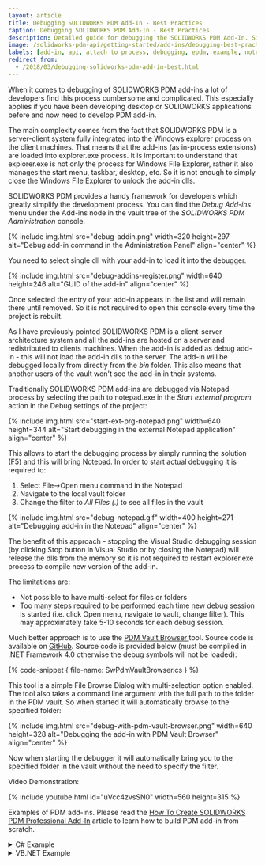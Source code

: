 ```yaml
---
layout: article
title: Debugging SOLIDWORKS PDM Add-In - Best Practices
caption: Debugging SOLIDWORKS PDM Add-In - Best Practices
description: Detailed guide for debugging the SOLIDWORKS PDM Add-In. Simplified debugging using the Vault Browser tool
image: /solidworks-pdm-api/getting-started/add-ins/debugging-best-practices/debug-addin.png
labels: [add-in, api, attach to process, debugging, epdm, example, notepad, pdm, solidworks pdm, visual studio]
redirect_from:
  - /2018/03/debugging-solidworks-pdm-add-in-best.html
---
```

When it comes to debugging of SOLIDWORKS PDM add-ins a lot of developers find this process cumbersome and complicated. This especially applies if you have been developing desktop or SOLIDWORKS applications before and now need to develop PDM add-in.

The main complexity comes from the fact that SOLIDWORKS PDM is a server-client system fully integrated into the Windows explorer process on the client machines. That means that the add-ins (as in-process extensions) are loaded into explorer.exe process. It is important to understand that explorer.exe is not only the process for Windows File Explorer, rather it also manages the start menu, taskbar, desktop, etc. So it is not enough to simply close the Windows File Explorer to unlock the add-in dlls.

SOLIDWORKS PDM provides a handy framework for developers which greatly simplify the development process. You can find the *Debug Add-ins* menu under the Add-ins node in the vault tree of the *SOLIDWORKS PDM Administration* console.

{% include img.html src="debug-addin.png" width=320 height=297 alt="Debug add-in command in the Administration Panel" align="center" %}

You need to select single dll with your add-in to load it into the debugger.

{% include img.html src="debug-addins-register.png" width=640 height=246 alt="GUID of the add-in" align="center" %}

Once selected the entry of your add-in appears in the list and will remain there until removed. So it is not required to open this console every time the project is rebuilt.

As I have previously pointed SOLIDWORKS PDM is a client-server architecture system and all the add-ins are hosted on a server and redistributed to clients machines. When the add-in is added as debug add-in - this will not load the add-in dlls to the server. The add-in will be debugged locally from directly from the *bin* folder. This also means that another users of the vault won't see the add-in in their systems.

Traditionally SOLIDWORKS PDM add-ins are debugged via Notepad process by selecting the path to notepad.exe in the *Start external program* action in the Debug settings of the project:

{% include img.html src="start-ext-prg-notepad.png" width=640 height=344 alt="Start debugging in the external Notepad application" align="center" %}

This allows to start the debugging process by simply running the solution (F5) and this will bring Notepad. In order to start actual debugging it is required to:

1. Select File->Open menu command in the Notepad
1. Navigate to the local vault folder
1. Change the filter to *All Files (*.*)* to see all files in the vault

{% include img.html src="debug-notepad.gif" width=400 height=271 alt="Debugging add-in in the Notepad" align="center" %}

The benefit of this approach - stopping the Visual Studio debugging session (by clicking Stop button in Visual Studio or by closing the Notepad) will release the dlls from the memory so it is not required to restart explorer.exe process to compile new version of the add-in.  

The limitations are:

* Not possible to have multi-select for files or folders
* Too many steps required to be performed each time new debug session is started (i.e. click Open menu, navigate to vault, change filter). This may approximately take 5-10 seconds for each debug session.

Much better approach is to use the [PDM Vault Browser ](https://github.com/codestackdev/pdm-vault-browser/releases/tag/initial)tool. Source code is available on [GitHub](https://github.com/codestackdev/pdm-vault-browser). Source code is provided below (must be compiled in .NET Framework 4.0 otherwise the debug symbols will not be loaded):

{% code-snippet { file-name: SwPdmVaultBrowser.cs } %}

This tool is a simple File Browse Dialog with multi-selection option enabled. The tool also takes a command line argument with the full path to the folder in the PDM vault. So when started it will automatically browse to the specified folder:

{% include img.html src="debug-with-pdm-vault-browser.png" width=640 height=328 alt="Debugging the add-in with PDM Vault Browser" align="center" %}

Now when starting the debugger it will automatically bring you to the specified folder in the vault without the need to specify the filter.  

Video Demonstration:

{% include youtube.html id="uVcc4zvsSN0" width=560 height=315 %}

Examples of PDM add-ins. Please read the [How To Create SOLIDWORKS PDM Professional Add-In](http://www.codestack.net/2018/03/how-to-create-solidworks-pdm.html) article to learn how to build PDM add-in from scratch.

<details>
<summary>C# Example</summary>

{% code-snippet { file-name: PdmHelperSampleAddIn.cs } %}

</details>

<details>
<summary>VB.NET Example</summary>

{% code-snippet { file-name: PdmHelperSampleAddIn.vb } %}

</details>
